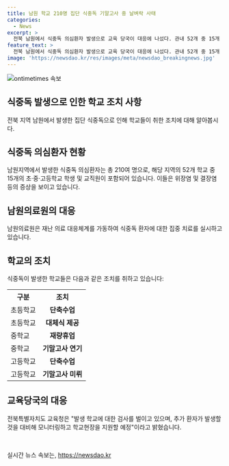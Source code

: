 ```yaml
---
title: 남원 학교 210명 집단 식중독 기말고사 중 날벼락 사태
categories:
  - News
excerpt: >
  전북 남원에서 식중독 의심환자 발생으로 교육 당국이 대응에 나섰다. 관내 52개 중 15개 학교에서 210여명의 학생과 교직원이 위장염 및 결장염 증상을 보이며 집중 치료를 받고 있다. 해당 학교들은 학사조정 조치를 취하고, 일부 학교는 재량휴업 및 기말고사 연기 조치를 취했다. 전북특별자치도 교육청은 추가 환자 발생에 대비해 학교를 모니터링하고 지원할 예정이라고 전했다.
feature_text: >
  전북 남원에서 식중독 의심환자 발생으로 교육 당국이 대응에 나섰다. 관내 52개 중 15개 학교에서 210여명의 학생과 교직원이 위장염 및 결장염 증상을 보이며 집중 치료를 받고 있다. 해당 학교들은 학사조정 조치를 취하고, 일부 학교는 재량휴업 및 기말고사 연기 조치를 취했다. 전북특별자치도 교육청은 추가 환자 발생에 대비해 학교를 모니터링하고 지원할 예정이라고 전했다.
image: 'https://newsdao.kr/res/images/meta/newsdao_breakingnews.jpg'
---
```


<p><img src="https://newsdao.kr/res/images/meta/newsdao_breakingnews.jpg" alt="ontimetimes 속보" /></p>

<h2 data-ke-size="size26">식중독 발생으로 인한 학교 조치 사항</h2>

<p data-ke-size="size16">전북 지역 남원에서 발생한 집단 식중독으로 인해 학교들이 취한 조치에 대해 알아봅시다.</p>

<h2>식중독 의심환자 현황</h2>

<p data-ke-size="size16">남원지역에서 발생한 식중독 의심환자는 총 210여 명으로, 해당 지역의 52개 학교 중 15개의 초·중·고등학교 학생 및 교직원이 포함되어 있습니다. 이들은 위장염 및 결장염 등의 증상을 보이고 있습니다.</p>

<h2>남원의료원의 대응</h2>

<p data-ke-size="size16">남원의료원은 재난 의료 대응체계를 가동하여 식중독 환자에 대한 집중 치료를 실시하고 있습니다.</p>

<h2>학교의 조치</h2>

<p data-ke-size="size16">식중독이 발생한 학교들은 다음과 같은 조치를 취하고 있습니다:</p>

<table>
    <tr>
        <th>구분</th>
        <th>조치</th>
    </tr>
    <tr>
        <td>초등학교</td>
        <td style="text-align: center; height: 17px;"><b>단축수업</b></td>
    </tr>
    <tr>
        <td>초등학교</td>
        <td style="text-align: center; height: 17px;"><b>대체식 제공</b></td>
    </tr>
    <tr>
        <td>중학교</td>
        <td style="text-align: center; height: 17px;"><b>재량휴업</b></td>
    </tr>
    <tr>
        <td>중학교</td>
        <td style="text-align: center; height: 17px;"><b>기말고사 연기</b></td>
    </tr>
    <tr>
        <td>고등학교</td>
        <td style="text-align: center; height: 17px;"><b>단축수업</b></td>
    </tr>
    <tr>
        <td>고등학교</td>
        <td style="text-align: center; height: 17px;"><b>기말고사 미뤼</b></td>
    </tr>
</table>

<h2>교육당국의 대응</h2>

<p data-ke-size="size16">전북특별자치도 교육청은 "발생 학교에 대한 검사를 벌이고 있으며, 추가 환자가 발생할 것을 대비해 모니터링하고 학교현장을 지원할 예정"이라고 밝혔습니다.</p>

<p data-ke-size="size16">&nbsp;</p>
실시간 뉴스 속보는, <a href="https://newsdao.kr" rel="dofollow">https://newsdao.kr</a>


